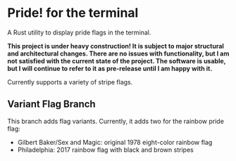 
# Pride! for the terminal

A Rust utility to display pride flags in the terminal.

**This project is under heavy construction! It is subject to major structural and
architectural changes. There are no issues with functionality, but I am not
satisfied with the current state of the project. The software is usable, but I will
continue to refer to it as pre-release until I am happy with it.**

Currently supports a variety of stripe flags.

## Variant Flag Branch

This branch adds flag variants. Currently, it adds two for the rainbow pride flag:
- Gilbert Baker/Sex and Magic: original 1978 eight-color rainbow flag
- Philadelphia: 2017 rainbow flag with black and brown stripes

